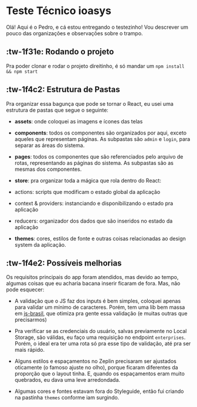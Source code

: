 # Teste Técnico ioasys

Olá! Aqui é o Pedro, e cá estou entregando o testezinho! Vou descrever um pouco das organizações e observações sobre o trampo.

## :tw-1f31e: Rodando o projeto

Pra poder clonar e rodar o projeto direitinho, é só mandar um `npm install && npm start`

## :tw-1f4c2: Estrutura de Pastas

Pra organizar essa bagunça que pode se tornar o React, eu usei uma estrutura de pastas que segue o seguinte:

- **assets**: onde coloquei as imagens e ícones das telas

- **components**: todos os componentes são organizados por aqui, exceto aqueles que representam páginas. As subpastas são `admin` e `login`, para separar as áreas do sistema.

- **pages**: todos os componentes que são referenciados pelo arquivo de rotas, representando as páginas do sistema. As subpastas são as mesmas dos componentes.

- **store**: pra organizar toda a mágica que rola dentro do React:
 - actions: scripts que modificam o estado global da aplicação
 - context & providers: instanciando e disponibilizando o estado pra aplicação
 - reducers: organizador dos dados que são inseridos no estado da aplicação

- **themes**: cores, estilos de fonte e outras coisas relacionadas ao design system da aplicação.

## :tw-1f4e2: Possíveis melhorias

Os requisitos principais do app foram atendidos, mas devido ao tempo, algumas coisas que eu acharia bacana inserir ficaram de fora. Mas, não pode esquecer:

- A validação que o JS faz dos inputs é bem simples, coloquei apenas para validar um mínimo de caracteres. Porém, tem uma lib bem massa em [js-brasil](http://https://github.com/mariohmol/js-brasil "js-brasil"), que otimiza pra gente essa validação (e muitas outras que precisarmos)

- Pra verificar se as credenciais do usuário, salvas previamente no Local Storage, são válidas, eu faço uma requisição no endpoint `enterprises`. Porém, o ideal era ter uma rota só pra esse tipo de validação, até pra ser mais rápido.

- Alguns estilos e espaçamentos no Zeplin precisaram ser ajustados oticamente (o famoso ajuste no olho), porque ficaram diferentes da proporção que o layout tinha. E, quando os espaçamentos eram muito quebrados, eu dava uma leve arredondada.

- Algumas cores e fontes estavam fora do Styleguide, então fui criando na pastinha `themes` conforme iam surgindo.